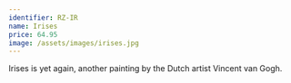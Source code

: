 ```yaml
---
identifier: RZ-IR
name: Irises
price: 64.95
image: /assets/images/irises.jpg
---
```

Irises is yet again, another painting by the Dutch artist Vincent van Gogh.